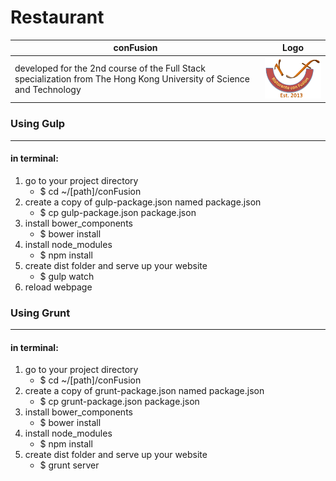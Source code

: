 # Restaurant

conFusion | Logo
--- | ---
developed for the 2nd course of the Full Stack specialization from The Hong Kong University of Science and Technology | ![alt text](https://github.com/warkentien2/Restaurant/blob/master/app/images/logo.png "conFusion Logo")

<h3>Using Gulp</h3>
<hr>
<h4>in terminal:</h4>
<ol>
<li>go to your project directory
  <ul>
    <li>$ cd ~/[path]/conFusion</li>
  </ul>
</li>
<li>create a copy of gulp-package.json named package.json
  <ul>
    <li>$ cp gulp-package.json package.json</li>
  </ul>
</li>
<li>install bower_components
  <ul>
    <li>$ bower install</li>
  </ul>
</li>
<li>install node_modules
  <ul>
    <li>$ npm install</li>
  </ul>
</li>
<li>create dist folder and serve up your website
  <ul>
    <li>$ gulp watch</li>
  </ul>
</li>
<li>reload webpage</li>
</ol>

<h3>Using Grunt</h3>
<hr>
<h4>in terminal:</h4>
<ol>
<li>go to your project directory
  <ul>
    <li>$ cd ~/[path]/conFusion</li>
  </ul>
</li>
<li>create a copy of grunt-package.json named package.json
  <ul>
    <li>$ cp grunt-package.json package.json</li>
  </ul>
</li>
<li>install bower_components
  <ul>
    <li>$ bower install</li>
  </ul>
</li>
<li>install node_modules
  <ul>
    <li>$ npm install</li>
  </ul>
</li>
<li>create dist folder and serve up your website
  <ul>
    <li>$ grunt server</li>
  </ul>
</li>
</ol>
